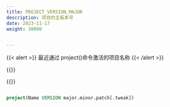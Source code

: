 ```yaml
---
title: PROJECT_VERSION_MAJOR
description: 项目的主版本号
date: 2023-11-17
weight: 30000


---
```

<style>
th, td {
  border: 1px solid rgb(190, 190, 190);
}
</style>
{{< alert >}}
最近通过 project()命令激活的项目名称
{{< /alert >}}


{{<alert>}}

{{</alert>}}

```cmake

project(Name VERSION major.minor.patch[.tweak])

```


